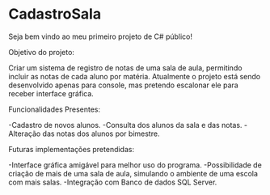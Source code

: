 # CadastroSala
Seja bem vindo ao meu primeiro projeto de C# público!


Objetivo do projeto:

  Criar um sistema de registro de notas de uma sala de aula, permitindo incluir as notas de cada aluno por matéria.
  Atualmente o projeto está sendo desenvolvido apenas para console, mas pretendo escalonar ele para receber interface gráfica.


Funcionalidades Presentes:

  -Cadastro de novos alunos.
  -Consulta dos alunos da sala e das notas.
  -Alteração das notas dos alunos por bimestre.
  
  
Futuras implementações pretendidas:

  -Interface gráfica amigável para melhor uso do programa.
  -Possibilidade de criação de mais de uma sala de aula, simulando o ambiente de uma escola com mais salas.
  -Integração com Banco de dados SQL Server.
